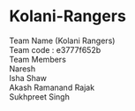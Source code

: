 # Kolani-Rangers
Team Name (Kolani Rangers)  
Team code : e3777f652b  
Team Members  
Naresh  
Isha Shaw  
Akash Ramanand Rajak  
Sukhpreet Singh


